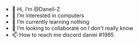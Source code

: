 - 👋 Hi, I’m @Daneil-Z
- 👀 I’m interested in computers
- 🌱 I’m currently learning nothing
- 💞️ I’m looking to collaborate on I don't really know
- 📫 How to reach me discord daniei #1985

<!---
Daneil-Z/Daneil-Z is a ✨ special ✨ repository because its `README.md` (this file) appears on your GitHub profile.
You can click the Preview link to take a look at your changes.
--->
